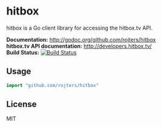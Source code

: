# hitbox #

hitbox is a Go client library for accessing the hitbox.tv API.

**Documentation:** <http://godoc.org/github.com/rojters/hitbox>  
**hitbox.tv API documentation:** <http://developers.hitbox.tv/>  
**Build Status:** [![Build Status](https://drone.io/github.com/rojters/hitbox/status.png)](https://drone.io/github.com/rojters/hitbox/latest)

## Usage ##

```go
import "github.com/rojters/hitbox"
```

## License ##

MIT